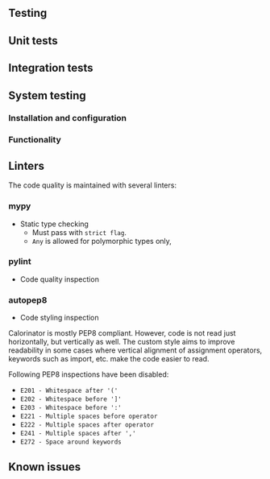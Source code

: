 Testing
---

## Unit tests


## Integration tests


## System testing
### Installation and configuration
### Functionality


## Linters

The code quality is maintained with several linters:

### mypy

* Static type checking 
  * Must pass with `strict flag`.
  * `Any` is allowed for polymorphic types only,

### pylint

* Code quality inspection

### autopep8

* Code styling inspection

Calorinator is mostly PEP8 compliant. However, code is not read just horizontally, 
but vertically as well. The custom style aims to improve readability in some cases 
where vertical alignment of assignment operators, keywords such as import, etc. 
make the code easier to read. 

Following PEP8 inspections have been disabled:

* `E201 - Whitespace after '('`
* `E202 - Whitespace before ']'`
* `E203 - Whitespace before ':'`
* `E221 - Multiple spaces before operator`
* `E222 - Multiple spaces after operator`
* `E241 - Multiple spaces after ','`
* `E272 - Space around keywords`


## Known issues
